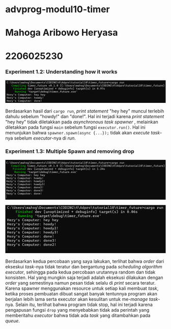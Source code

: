 # advprog-modul10-timer

# Mahoga Aribowo Heryasa

# 2206025230

### Experiment 1.2: Understanding how it works

![Experiment 1.2: Understanding how it works](assets/images/Experimet%201.2.png)

Berdasarkan hasil dari `cargo run`, *print statement* "hey hey" muncul terlebih dahulu sebelum "howdy!" dan "done!". Hal ini terjadi karena *print statement* "hey hey" tidak diletakkan pada *asynchronous task spawner* , melainkan diletakkan pada fungsi `main` sebelum fungsi `executor.run()`. Hal ini menunjukan bahwa `spawner.spawn(async {...});` tidak akan *execute* *task*-nya sebelum *executor*-nya di *run*.  


### Experiment 1.3: Multiple Spawn and removing drop

![Experiment 1.3: Multiple Spawn and removing drop](assets/images/Experiment%201.3.png)

![Experiment 1.3 (2): Multiple Spawn and removing drop](assets/images/Experiment%201.3.2.png)

Berdasarkan kedua percobaan yang saya lakukan, terlihat bahwa *order* dari ekseskui *task*-nya tidak teratur dan bergantung pada *scheduling algorithm executor*, sehingga pada kedua percobaan urutannya random dan tidak konsisten. Hal yang mungkin saja terjadi adalah eksekusi dilakukan dengan *order* yang semestinya namun pesan tidak selalu di *print* secara teratur. Karena spawner menggunakan resource untuk setiap kali membuat *task*, ketika proses pembuatan dibuat sangat banyak tentunnya program akan berjalan lebih lama serta executor akan kesulitan untuk me-*manage* *task*-nya. Selain itu, terlihat bahwa program tidak stop, hal ini terjadi karena pengapusan fungsi `drop` yang menyebabkan tidak ada perintah yang memberitahu *executor* bahwa tidak ada *task* yang ditambahkan pada *queue*.      
